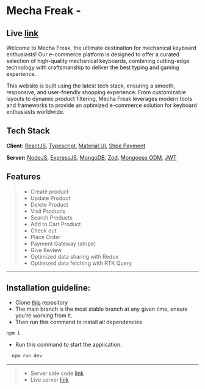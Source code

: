 # Mecha Freak -

## Live [link](https://mecha-freak.vercel.app)

Welcome to Mecha Freak, the ultimate destination for mechanical keyboard enthusiasts! Our e-commerce platform is designed to offer a curated selection of high-quality mechanical keyboards, combining cutting-edge technology with craftsmanship to deliver the best typing and gaming experience.

This website is built using the latest tech stack, ensuring a smooth, responsive, and user-friendly shopping experience. From customizable layouts to dynamic product filtering, Mecha Freak leverages modern tools and frameworks to provide an optimized e-commerce solution for keyboard enthusiasts worldwide.

## Tech Stack

**Client:**
[ReactJS](https://nodejs.org/), [Typescript](https://www.expresjs.org/), [Material UI](https://www.mongodb.com/), [Stipe Payment](https://zod.dev/)

**Server:**
[NodeJS](https://nodejs.org/), [ExpressJS](https://www.expresjs.org/), [MongoDB](https://www.mongodb.com/), [Zod](https://zod.dev/), [Mongoose ODM](https://mongoosejs.com/), [JWT](https://www.npmjs.com/package/jsonwebtoken)

## Features

> - Create product
> - Update Product
> - Delete Product
> - Visit Products
> - Search Products
> - Add to Cart Product
> - Check out
> - Place Order
> - Payment Gateway (stripe)
> - Give Review
> - Optimized data sharing with Redux
> - Optimized data fetching with RTK Query

---

## Installation guideline:

- Clone [this](https://github.com/Nazmos27/mecha-freak-frontend) repository
- The main branch is the most stable branch at any given time, ensure you're working from it.
- Then run this command to install all dependencies

```language
npm i

```

- Run this command to start the application.

```bash
  npm run dev
```

---

> - Server side code [link](https://github.com/Nazmos27/mecha-freak-frontend)
> - Live server [link](https://mecha-freak-server.vercel.app/)
